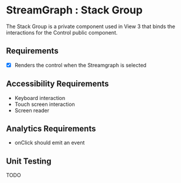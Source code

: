 # StreamGraph : Stack Group

The Stack Group is a private component used in View 3 that binds the interactions for the Control public component.

## Requirements

* [X] Renders the control when the Streamgraph is selected

## Accessibility Requirements

* Keyboard interaction
* Touch screen interaction
* Screen reader

## Analytics Requirements

* onClick should emit an event

## Unit Testing

TODO
